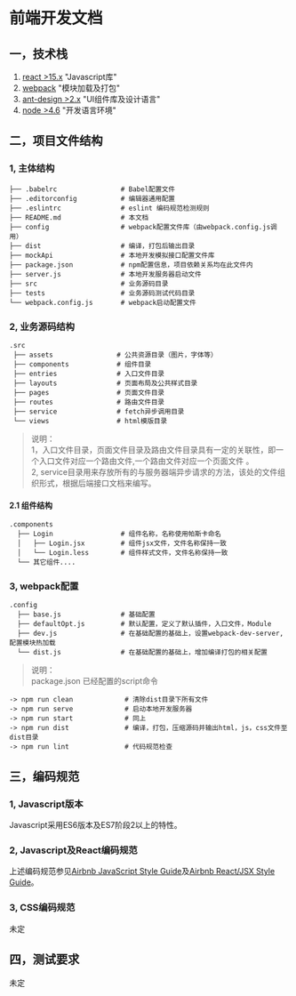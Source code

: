 # 前端开发文档

## 一，技术栈

1. [react >15.x](https://facebook.github.io/react)	"Javascript库"
2. [webpack](https://webpack.github.io/)	"模块加载及打包"
3. [ant-design >2.x](https://ant.design/) "UI组件库及设计语言"
4. [node >4.6](https://nodejs.org/en/)  "开发语言环境"

## 二，项目文件结构
### 1, 主体结构
```shell
├── .babelrc                # Babel配置文件
├── .editorconfig           # 编辑器通用配置
├── .eslintrc               # eslint 编码规范检测规则
├── README.md               # 本文档
├── config                  # webpack配置文件库（由webpack.config.js调用）
├── dist                    # 编译，打包后输出目录
├── mockApi                 # 本地开发模拟接口配置文件库
├── package.json            # npm配置信息，项目依赖关系均在此文件内
├── server.js               # 本地开发服务器启动文件
├── src                     # 业务源码目录
├── tests                   # 业务源码测试代码目录
└── webpack.config.js       # webpack启动配置文件
```
### 2, 业务源码结构
 ```shell
.src
  ├── assets                # 公共资源目录（图片，字体等）
  ├── components            # 组件目录
  ├── entries               # 入口文件目录
  ├── layouts               # 页面布局及公共样式目录
  ├── pages                 # 页面文件目录
  ├── routes                # 路由文件目录
  ├── service               # fetch异步调用目录
  └── views                 # html模版目录
 ```
> 说明：<br>
> 1，入口文件目录，页面文件目录及路由文件目录具有一定的关联性，即一个入口文件对应一个路由文件,一个路由文件对应一个页面文件 。<br>
> 2, service目录用来存放所有的与服务器端异步请求的方法，该处的文件组织形式，根据后端接口文档来编写。

#### 2.1 组件结构
```shell
.components
  ├── Login                 # 组件名称，名称使用帕斯卡命名
  │   ├── Login.jsx         # 组件jsx文件，文件名称保持一致
  │   └── Login.less        # 组件样式文件，文件名称保持一致
  └── 其它组件....
```
### 3, webpack配置
```shell
.config
  ├── base.js               # 基础配置
  ├── defaultOpt.js         # 默认配置，定义了默认插件，入口文件，Module
  ├── dev.js                # 在基础配置的基础上，设置webpack-dev-server,配置模块热加载
  └── dist.js               # 在基础配置的基础上，增加编译打包的相关配置
```
> 说明：<br>
> package.json 已经配置的script命令
```shell
-> npm run clean             # 清除dist目录下所有文件
-> npm run serve             # 启动本地开发服务器
-> npm run start             # 同上
-> npm run dist              # 编译，打包，压缩源码并输出html，js，css文件至dist目录
-> npm run lint              # 代码规范检查
```

## 三，编码规范
### 1, Javascript版本
Javascript采用ES6版本及ES7阶段2以上的特性。
### 2, Javascript及React编码规范
上述编码规范参见[Airbnb JavaScript Style Guide](https://github.com/airbnb/javascript)及[Airbnb React/JSX Style Guide](https://github.com/airbnb/javascript/tree/master/react)。
### 3, CSS编码规范
未定

## 四，测试要求
未定
